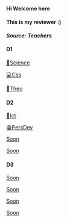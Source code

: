 <link rel="stylesheet"
href="https://actwu.github.io/Web-Dev/mdfutr.css"/>

#### Hi Welcome here
#### This is my reviewer :)
***Source: Teachers***

#### D1
[🌱Science](/key/science.md)

[💻Css](/key/css.md)

[🙏Theo]()

#### D2

[🛜Ict](/key/ict.md)

[😁PersDev]()

[Soon]()

[Soon]()

#### D3 

[Soon]()

[Soon]()

[Soon]()

[Soon]()
